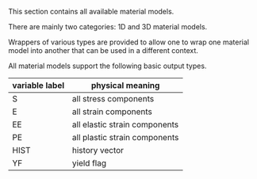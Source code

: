 This section contains all available material models.

There are mainly two categories: 1D and 3D material models.

Wrappers of various types are provided to allow one to wrap one material model into another that can be used
in a different context.

All material models support the following basic output types.

| variable label | physical meaning              |
|----------------|-------------------------------|
| S              | all stress components         |
| E              | all strain components         |
| EE             | all elastic strain components |
| PE             | all plastic strain components |
| HIST           | history vector                |
| YF             | yield flag                    |
